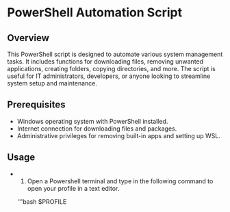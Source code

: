 # PowerShell Automation Script

## Overview
This PowerShell script is designed to automate various system management tasks. It includes functions for downloading files, removing unwanted applications, creating folders, copying directories, and more. The script is useful for IT administrators, developers, or anyone looking to streamline system setup and maintenance.

## Prerequisites
- Windows operating system with PowerShell installed.
- Internet connection for downloading files and packages.
- Administrative privileges for removing built-in apps and setting up WSL.

## Usage

- 1. Open a Powershell terminal and type in the following command to open your profile in a text editor.

   '''bash
     $PROFILE
